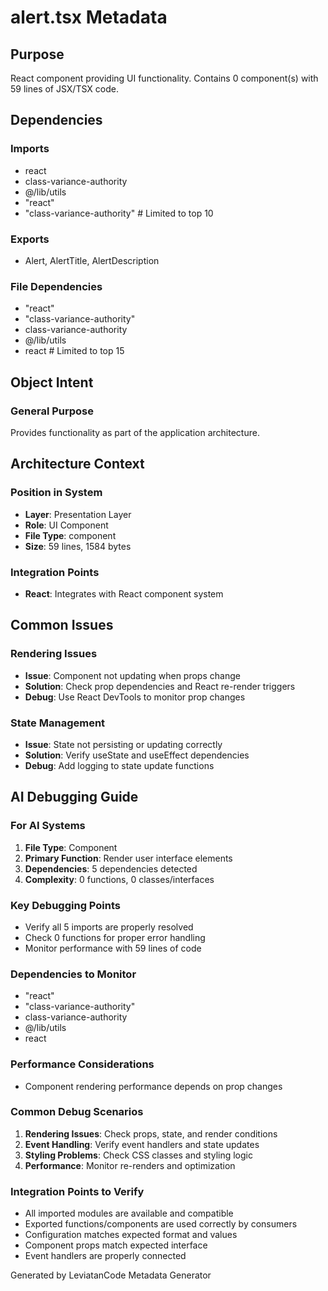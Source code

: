 # alert.tsx Metadata

## Purpose
React component providing UI functionality. Contains 0 component(s) with 59 lines of JSX/TSX code.

## Dependencies

### Imports
- react
- class-variance-authority
- @/lib/utils
- "react"
- "class-variance-authority"  # Limited to top 10

### Exports
- Alert, AlertTitle, AlertDescription 

### File Dependencies
- "react"
- "class-variance-authority"
- class-variance-authority
- @/lib/utils
- react  # Limited to top 15

## Object Intent

### General Purpose
Provides functionality as part of the application architecture.

## Architecture Context

### Position in System
- **Layer**: Presentation Layer
- **Role**: UI Component
- **File Type**: component
- **Size**: 59 lines, 1584 bytes

### Integration Points
- **React**: Integrates with React component system

## Common Issues

### Rendering Issues
- **Issue**: Component not updating when props change
- **Solution**: Check prop dependencies and React re-render triggers
- **Debug**: Use React DevTools to monitor prop changes

### State Management
- **Issue**: State not persisting or updating correctly
- **Solution**: Verify useState and useEffect dependencies
- **Debug**: Add logging to state update functions

## AI Debugging Guide

### For AI Systems
1. **File Type**: Component
2. **Primary Function**: Render user interface elements
3. **Dependencies**: 5 dependencies detected
4. **Complexity**: 0 functions, 0 classes/interfaces

### Key Debugging Points
- Verify all 5 imports are properly resolved
- Check 0 functions for proper error handling
- Monitor performance with 59 lines of code

### Dependencies to Monitor
- "react"
- "class-variance-authority"
- class-variance-authority
- @/lib/utils
- react

### Performance Considerations
- Component rendering performance depends on prop changes

### Common Debug Scenarios
1. **Rendering Issues**: Check props, state, and render conditions
2. **Event Handling**: Verify event handlers and state updates
3. **Styling Problems**: Check CSS classes and styling logic
4. **Performance**: Monitor re-renders and optimization

### Integration Points to Verify
- All imported modules are available and compatible
- Exported functions/components are used correctly by consumers
- Configuration matches expected format and values
- Component props match expected interface
- Event handlers are properly connected

Generated by LeviatanCode Metadata Generator
